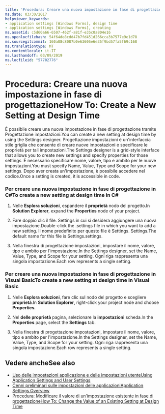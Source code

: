```yaml
---
title: 'Procedura: Creare una nuova impostazione in fase di progettazione'
ms.date: 03/30/2017
helpviewer_keywords:
- application settings [Windows Forms], design time
- application settings [Windows Forms], creating
ms.assetid: c5d60a66-6507-462f-a81f-e3bc0a804e16
ms.openlocfilehash: 54f64de8cdd47b7fd451d266cca3b7577e9e1d78
ms.sourcegitcommit: 160a88c8087b0e63606e6e35f9bd57fa5f69c168
ms.translationtype: MT
ms.contentlocale: it-IT
ms.lasthandoff: 03/09/2019
ms.locfileid: "57702776"
---
```

# <a name="how-to-create-a-new-setting-at-design-time"></a><span data-ttu-id="ef956-102">Procedura: Creare una nuova impostazione in fase di progettazione</span><span class="sxs-lookup"><span data-stu-id="ef956-102">How To: Create a New Setting at Design Time</span></span>
<span data-ttu-id="ef956-103">È possibile creare una nuova impostazione in fase di progettazione tramite Progettazione impostazioni.</span><span class="sxs-lookup"><span data-stu-id="ef956-103">You can create a new setting at design time by using the Settings designer.</span></span> <span data-ttu-id="ef956-104">Progettazione impostazioni è un'interfaccia stile griglia che consente di creare nuove impostazioni e specificare le proprietà per tali impostazioni.</span><span class="sxs-lookup"><span data-stu-id="ef956-104">The Settings designer is a grid-style interface that allows you to create new settings and specify properties for those settings.</span></span> <span data-ttu-id="ef956-105">È necessario specificare nome, valore, tipo e ambito per le nuove impostazioni.</span><span class="sxs-lookup"><span data-stu-id="ef956-105">You must specify Name, Value, Type and Scope for your new settings.</span></span> <span data-ttu-id="ef956-106">Dopo aver creata un'impostazione, è possibile accedere nel codice.</span><span class="sxs-lookup"><span data-stu-id="ef956-106">Once a setting is created, it is accessible in code.</span></span>  
  
### <a name="to-create-a-new-setting-at-design-time-in-c"></a><span data-ttu-id="ef956-107">Per creare una nuova impostazione in fase di progettazione in C\#</span><span class="sxs-lookup"><span data-stu-id="ef956-107">To create a new setting at design time in C\#</span></span>
  
1.  <span data-ttu-id="ef956-108">Nelle **Esplora soluzioni**, espandere il **proprietà** nodo del progetto.</span><span class="sxs-lookup"><span data-stu-id="ef956-108">In **Solution Explorer**, expand the **Properties** node of your project.</span></span>  
  
2.  <span data-ttu-id="ef956-109">Fare doppio clic il file. Settings in cui si desidera aggiungere una nuova impostazione.</span><span class="sxs-lookup"><span data-stu-id="ef956-109">Double-click the .settings file in which you want to add a new setting.</span></span> <span data-ttu-id="ef956-110">Il nome predefinito per questo file è Settings. Settings.</span><span class="sxs-lookup"><span data-stu-id="ef956-110">The default name for this file is Settings.settings.</span></span>  
  
3.  <span data-ttu-id="ef956-111">Nella finestra di progettazione impostazioni, impostare il nome, valore, tipo e ambito per l'impostazione.</span><span class="sxs-lookup"><span data-stu-id="ef956-111">In the Settings designer, set the Name, Value, Type, and Scope for your setting.</span></span> <span data-ttu-id="ef956-112">Ogni riga rappresenta una singola impostazione.</span><span class="sxs-lookup"><span data-stu-id="ef956-112">Each row represents a single setting.</span></span>  
  
### <a name="to-create-a-new-setting-at-design-time-in-visual-basic"></a><span data-ttu-id="ef956-113">Per creare una nuova impostazione in fase di progettazione in Visual Basic</span><span class="sxs-lookup"><span data-stu-id="ef956-113">To create a new setting at design time in Visual Basic</span></span>  
  
1.  <span data-ttu-id="ef956-114">Nelle **Esplora soluzioni**, fare clic sul nodo del progetto e scegliere **proprietà**.</span><span class="sxs-lookup"><span data-stu-id="ef956-114">In **Solution Explorer**, right-click your project node and choose **Properties**.</span></span>  
  
2.  <span data-ttu-id="ef956-115">Nel **delle proprietà** pagina, selezionare la **impostazioni** scheda.</span><span class="sxs-lookup"><span data-stu-id="ef956-115">In the **Properties** page, select the **Settings** tab.</span></span>  
  
3.  <span data-ttu-id="ef956-116">Nella finestra di progettazione impostazioni, impostare il nome, valore, tipo e ambito per l'impostazione.</span><span class="sxs-lookup"><span data-stu-id="ef956-116">In the Settings designer, set the Name, Value, Type, and Scope for your setting.</span></span> <span data-ttu-id="ef956-117">Ogni riga rappresenta una singola impostazione.</span><span class="sxs-lookup"><span data-stu-id="ef956-117">Each row represents a single setting.</span></span>  
  
## <a name="see-also"></a><span data-ttu-id="ef956-118">Vedere anche</span><span class="sxs-lookup"><span data-stu-id="ef956-118">See also</span></span>
- [<span data-ttu-id="ef956-119">Uso delle impostazioni applicazione e delle impostazioni utente</span><span class="sxs-lookup"><span data-stu-id="ef956-119">Using Application Settings and User Settings</span></span>](using-application-settings-and-user-settings.md)
- [<span data-ttu-id="ef956-120">Cenni preliminari sulle impostazioni delle applicazioni</span><span class="sxs-lookup"><span data-stu-id="ef956-120">Application Settings Overview</span></span>](application-settings-overview.md)
- [<span data-ttu-id="ef956-121">Procedura: Modificare il valore di un'impostazione esistente in fase di progettazione</span><span class="sxs-lookup"><span data-stu-id="ef956-121">How To: Change the Value of an Existing Setting at Design Time</span></span>](how-to-change-the-value-of-an-existing-setting-at-design-time.md)
